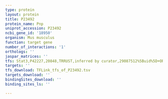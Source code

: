 ```yaml
---
type: protein
layout: protein
title: P23492
protein_name: Pnp
uniprot_accession: P23492
ncbi_gene_id: '18950'
organism: Mus musculus
function: target gene
number_of_interactions: '1'
orthologs: ''
jaspar_matrices: ''
tfs: Stat3,P42227,20848,TRRUST,inferred by curator,29087512%5Buid%5D+OR+16293640%5Buid%5D,Yes
targets: ''
tfs_download: TFLink_tfs_of_P23492.tsv
targets_download: ''
bindingSites_download: ''
binding_sites_ls: ''

---
```

